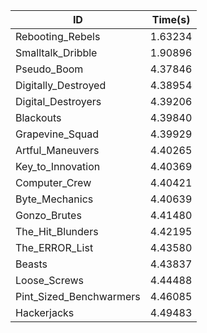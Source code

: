 |ID|Time(s)|
|-|-|
|Rebooting_Rebels|1.63234|
|Smalltalk_Dribble|1.90896|
|Pseudo_Boom|4.37846|
|Digitally_Destroyed|4.38954|
|Digital_Destroyers|4.39206|
|Blackouts|4.39840|
|Grapevine_Squad|4.39929|
|Artful_Maneuvers|4.40265|
|Key_to_Innovation|4.40369|
|Computer_Crew|4.40421|
|Byte_Mechanics|4.40639|
|Gonzo_Brutes|4.41480|
|The_Hit_Blunders|4.42195|
|The_ERROR_List|4.43580|
|Beasts|4.43837|
|Loose_Screws|4.44488|
|Pint_Sized_Benchwarmers|4.46085|
|Hackerjacks|4.49483|
